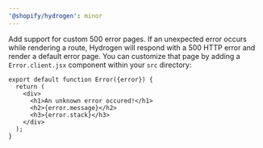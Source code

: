 ```yaml
---
'@shopify/hydrogen': minor
---
```


Add support for custom 500 error pages. If an unexpected error occurs while rendering a route, Hydrogen will respond with a 500 HTTP error and render a default error page. You can customize that page by adding a `Error.client.jsx` component within your `src` directory:

```tsx
export default function Error({error}) {
  return (
    <div>
      <h1>An unknown error occured!</h1>
      <h2>{error.message}</h2>
      <h3>{error.stack}</h3>
    </div>
  );
}
```

